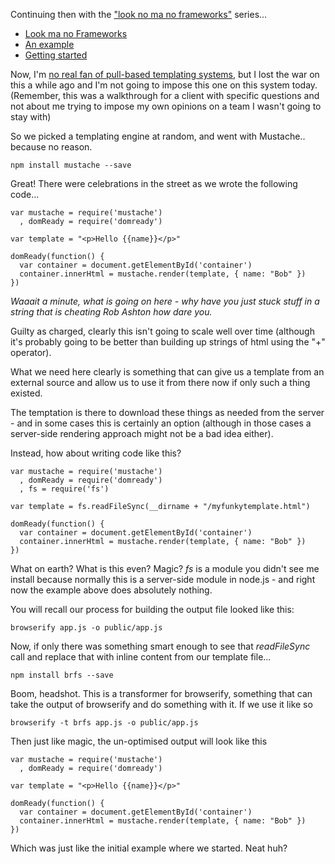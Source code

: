 Continuing then with the ["look no ma no frameworks"](https://github.com/robashton/look-ma-no-frameworks/) series...

- [Look ma no Frameworks](/entries/look-ma,-no-frameworks.html)
- [An example](/entries/frameworkless-js---an-example.html)
- [Getting started](/entries/starting-the-frameworkless-js-project.html)

Now, I'm [no real fan of pull-based templating systems](/entries/anti-templating-languages.html), but I lost the war on this a while ago and I'm not going to impose this one on this system today. (Remember, this was a walkthrough for a client with specific questions and not about me trying to impose my own opinions on a team I wasn't going to stay with)

So we picked a templating engine at random, and went with Mustache.. because no reason.

    npm install mustache --save


Great! There were celebrations in the street as we wrote the following code...

    var mustache = require('mustache')
      , domReady = require('domready')

    var template = "<p>Hello {{name}}</p>"

    domReady(function() {
      var container = document.getElementById('container')
      container.innerHtml = mustache.render(template, { name: "Bob" })
    })


*Waaait a minute, what is going on here - why have you just stuck stuff in a string that is cheating Rob Ashton how dare you.*


Guilty as charged, clearly this isn't going to scale well over time (although it's probably going to be better than building up strings of html using the "+" operator).


What we need here clearly is something that can give us a template from an external source and allow us to use it from there now if only such a thing existed.

The temptation is there to download these things as needed from the server - and in some cases this is certainly an option (although in those cases a server-side rendering approach might not be a bad idea either).

Instead, how about writing code like this?

    var mustache = require('mustache')
      , domReady = require('domready')
      , fs = require('fs')

    var template = fs.readFileSync(__dirname + "/myfunkytemplate.html")

    domReady(function() {
      var container = document.getElementById('container')
      container.innerHtml = mustache.render(template, { name: "Bob" })
    })


What on earth? What is this even? Magic? *fs* is a module you didn't see me install because normally this is a server-side module in node.js - and right now the example above does absolutely nothing.

You will recall our process for building the output file looked like this:

    browserify app.js -o public/app.js

Now, if only there was something smart enough to see that *readFileSync* call and replace that with inline content from our template file...

    npm install brfs --save

Boom, headshot. This is a transformer for browserify, something that can take the output of browserify and do something with it. If we use it like so

    browserify -t brfs app.js -o public/app.js

Then just like magic, the un-optimised output will look like this

    var mustache = require('mustache')
      , domReady = require('domready')

    var template = "<p>Hello {{name}}</p>"

    domReady(function() {
      var container = document.getElementById('container')
      container.innerHtml = mustache.render(template, { name: "Bob" })
    })

Which was just like the initial example where we started. Neat huh?

